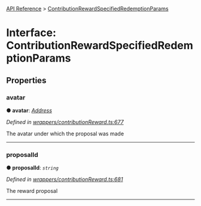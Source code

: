 [API Reference](../README.md) > [ContributionRewardSpecifiedRedemptionParams](../interfaces/ContributionRewardSpecifiedRedemptionParams.md)



# Interface: ContributionRewardSpecifiedRedemptionParams


## Properties
<a id="avatar"></a>

###  avatar

**●  avatar**:  *[Address](../#Address)* 

*Defined in [wrappers/contributionReward.ts:677](https://github.com/daostack/arc.js/blob/f343aa24/lib/wrappers/contributionReward.ts#L677)*



The avatar under which the proposal was made




___

<a id="proposalId"></a>

###  proposalId

**●  proposalId**:  *`string`* 

*Defined in [wrappers/contributionReward.ts:681](https://github.com/daostack/arc.js/blob/f343aa24/lib/wrappers/contributionReward.ts#L681)*



The reward proposal




___


